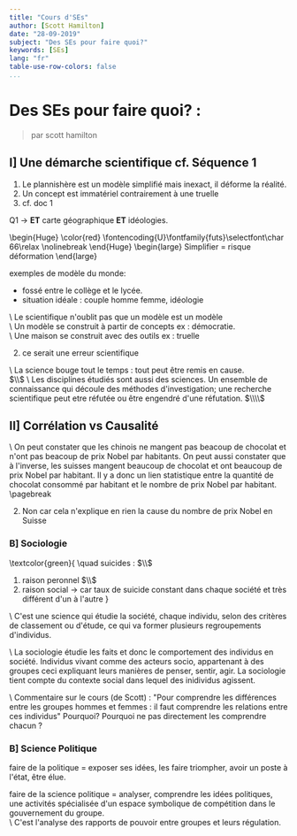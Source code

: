 ```yaml
---
title: "Cours d'SEs"
author: [Scott Hamilton]
date: "28-09-2019"
subject: "Des SEs pour faire quoi?"
keywords: [SEs]
lang: "fr"
table-use-row-colors: false
...
```


# Des SEs pour faire quoi? : 

 > par scott hamilton


## I] Une démarche scientifique cf. Séquence 1

1. Le plannishère est un modèle simplifié mais inexact, il déforme la réalité.
2. Un concept est immatériel contrairement à une truelle
3. cf. doc 1

Q1 -> **ET** carte géographique **ET** idéologies.

\begin{Huge}
\color{red}
\fontencoding{U}\fontfamily{futs}\selectfont\char 66\relax
\nolinebreak
\end{Huge}
\begin{large}
Simplifier = risque déformation
\end{large}  


exemples de modèle du monde:  
 - fossé entre le collège et le lycée.  
 - situation idéale : couple homme femme, idéologie

\	Le scientifique n'oublit pas que un modèle est un modèle  
\	Un modèle se construit à partir de concepts ex : démocratie.  
\	Une maison se construit avec des outils ex : truelle

2. ce serait une erreur scientifique    
  
  
\	La science bouge tout le temps :  tout peut être remis en cause.  
$\\$
\	Les disciplines étudiés sont aussi des sciences. Un ensemble de connaissance qui découle des méthodes d'investigation; une recherche scientifique peut etre réfutée ou être engendré d'une réfutation.
$\\\\$
  
## II] Corrélation vs Causalité

\	On peut constater que les chinois ne mangent pas beacoup de chocolat et n'ont pas beacoup de prix Nobel par habitants. On peut aussi constater que à l'inverse, les suisses mangent beaucoup de chocolat et ont beaucoup de prix Nobel par habitant. Il y a donc un lien statistique entre la quantité de chocolat consommé par habitant et le nombre de prix Nobel par habitant.
\pagebreak  

2. Non car cela n'explique en rien la cause du nombre de prix Nobel en Suisse


### B] Sociologie
  

\textcolor{green}{
\quad suicides : $\\$
1. raison peronnel $\\$
2. raison social -> car taux de suicide constant dans chaque société et très différent d'un à l'autre
}  

\	C'est une science qui étudie la société, chaque individu, selon des critères de classement ou d'étude, ce qui va former plusieurs regroupements d'individus.  
  
  
\	La sociologie étudie les faits et donc le comportement des individus en société. Individus vivant comme des acteurs socio, appartenant à des groupes ceci expliquant leurs manières de penser, sentir, agir.
La sociologie tient compte du contexte social dans lequel des inidividus agissent.
  




\	Commentaire sur le cours (de Scott) : 
"Pour comprendre les différences entre les groupes hommes et femmes : il faut comprendre les relations entre ces individus" Pourquoi? Pourquoi ne pas directement les comprendre chacun ?  
  



### B] Science Politique  
  


faire de la politique = exposer ses idées, les faire triompher, avoir un poste à l'état, être élue.
  


faire de la science politique = analyser, comprendre les idées politiques, une activités spécialisée d'un espace symbolique de compétition dans le gouvernement du groupe.  
\	C'est l'analyse des rapports de pouvoir entre groupes et leurs régulation.
